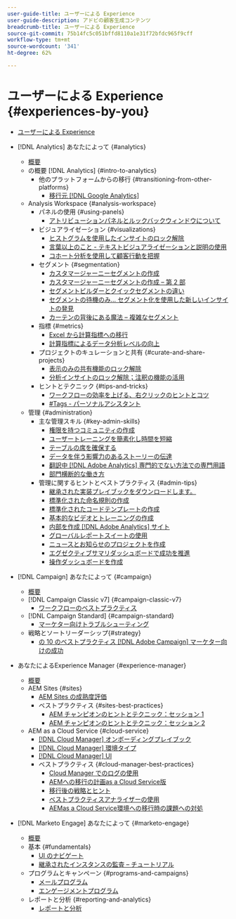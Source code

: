 ```yaml
---
user-guide-title: ユーザーによる Experience
user-guide-description: アドビの顧客生成コンテンツ
breadcrumb-title: ユーザーによる Experience
source-git-commit: 75b14fc5c051bffd8110a1e31f72bfdc965f9cff
workflow-type: tm+mt
source-wordcount: '341'
ht-degree: 62%

---
```



# ユーザーによる Experience {#experiences-by-you}

+ [ユーザーによる Experience](/help/overview.md)

+ [!DNL Analytics] あなたによって {#analytics}
   + [概要](/help/analytics/overview.md)
   + の概要 [!DNL Analytics] {#intro-to-analytics}
      + 他のプラットフォームからの移行 {#transitioning-from-other-platforms}
         + [移行元 [!DNL Google Analytics]](/help/analytics/intro-to-analytics/transitioning-from-other-platforms/transition-from-google-analytics.md)
   + Analysis Workspace {#analysis-workspace}
      + パネルの使用 {#using-panels}
         + [アトリビューションパネルとルックバックウィンドウについて](/help/analytics/analysis-workspace/using-panels/understanding-adobe-analytics-attribution-panel-and-lookback-windows.md)
      + ビジュアライゼーション {#visualizations}
         + [ヒストグラムを使用したインサイトのロック解除](/help/analytics/analysis-workspace/visualizations/unlocking-insights-with-histograms.md)
         + [言葉以上のこと - テキストビジュアライゼーションと説明の使用](/help/analytics/analysis-workspace/visualizations/more-than-words-using-text-visualizations-and-descriptions.md)
         + [コホート分析を使用して顧客行動を把握](/help/analytics/analysis-workspace/visualizations/use-cohort-analysis-to-understand-customer-behavior.md)
      + セグメント {#segmentation}
         + [カスタマージャーニーセグメントの作成](/help/analytics/analysis-workspace/segmentation/building-customer-journey-segments.md)
         + [カスタマージャーニーセグメントの作成 – 第 2 部](/help/analytics/analysis-workspace/segmentation/building-customer-journey-segments-part-two.md)
         + [セグメントビルダーとクイックセグメントの違い](/help/analytics/analysis-workspace/segmentation/differences-between-the-segment-builder-and-quick-segments.md)
         + [セグメントの待機のみ… セグメント化を使用した新しいインサイトの発見](/help/analytics/analysis-workspace/segmentation/segmentation-to-discover-new-insights.md)
         + [カーテンの背後にある魔法 – 複雑なセグメント](/help/analytics/analysis-workspace/segmentation/the-magic-behind-the-curtain-complex-segments.md)
      + 指標 {#metrics}
         + [Excel から計算指標への移行](/help/analytics/analysis-workspace/metrics/goodbye-excel-hello-calculated-metrics.md)
         + [計算指標によるデータ分析レベルの向上](../analytics/analysis-workspace/metrics/take-your-data-analysis-to-the-next-level-with-calculated-metrics.md)
      + プロジェクトのキュレーションと共有 {#curate-and-share-projects}
         + [表示のみの共有機能のロック解除](/help/analytics/analysis-workspace/curate-and-share-projects/unlocking-the-power-of-view-only-sharing.md)
         + [分析インサイトのロック解除；注釈の機能の活用](../analytics/analysis-workspace/curate-and-share-projects/harnessing-the-power-of-annotations.md)
      + ヒントとテクニック {#tips-and-tricks}
         + [ワークフローの効率を上げる、右クリックのヒントとコツ](/help/analytics/analysis-workspace/tips-and-tricks/right-click-tips-and-tricks-for-more-efficient-workflows.md)
         + [#Tags - パーソナルアシスタント](/help/analytics/analysis-workspace/tips-and-tricks/tags-your-personal-assistant.md)
   + 管理 {#administration}
      + 主な管理スキル {#key-admin-skills}
         + [権限を持つコミュニティの作成](/help/analytics/administration/key-admin-skills/empowered-community.md)
         + [ユーザートレーニングを簡素化し時間を短縮](/help/analytics/administration/key-admin-skills/simplify-training-users.md)
         + [テーブルの席を確保する](/help/analytics/administration/key-admin-skills/gaining-a-seat-at-the-table.md)
         + [データを伴う影響力のあるストーリーの伝達](/help/analytics/administration/key-admin-skills/telling-impactful-stories-with-data.md)
         + [翻訳中 [!DNL Adobe Analytics] 専門的でない方法での専門用語](/help/analytics/administration/key-admin-skills/translating-adobe-analytics-technical-language.md)
         + [部門横断的な働き方](/help/analytics/administration/key-admin-skills/working-cross-functionally.md)
      + 管理に関するヒントとベストプラクティス {#admin-tips}
         + [ 継承された実装プレイブックをダウンロードします。](/help/analytics/administration/admin-tips/download-the-adobe-analytics-implementation-playbook.md)
         + [標準化された命名規則の作成](/help/analytics/administration/admin-tips/create-standardized-naming-conventions.md)
         + [標準化されたコードテンプレートの作成](/help/analytics/administration/admin-tips/create-standardized-code-templates.md)
         + [基本的なビデオとトレーニングの作成](/help/analytics/administration/admin-tips/create-basic-videos-and-training.md)
         + [内部を作成 [!DNL Adobe Analytics] サイト](/help/analytics/administration/admin-tips/create-an-internal-adobe-analytics-site.md)
         + [グローバルレポートスイートの使用](/help/analytics/administration/admin-tips/use-a-global-report-suite.md)
         + [ニュースとお知らせのプロジェクトを作成](/help/analytics/administration/admin-tips/create-a-news-and-announcements-project.md)
         + [エグゼクティブサマリダッシュボードで成功を推進](/help/analytics/administration/admin-tips/driving-success-with-executive-summary-dashboards.md)
         + [操作ダッシュボードを作成](/help/analytics/administration/admin-tips/create-operational-dashboards.md)
+ [!DNL Campaign] あなたによって {#campaign}
   + [概要](/help/campaign/overview.md)
   + [!DNL Campaign Classic v7] {#campaign-classic-v7}
      + [ワークフローのベストプラクティス](/help/campaign/ac-v7/workflow-best-practices-for-marketers.md)
   + [!DNL Campaign Standard] {#campaign-standard}
      + [マーケター向けトラブルシューティング](/help/campaign/acs/troubleshooting-for-marketers.md)
   + 戦略とソートリーダーシップ{#strategy}
      + [の 10 のベストプラクティス [!DNL Adobe Campaign] マーケター向けの成功](/help/campaign/10-best-practices-for-marketers.md)
+ あなたによるExperience Manager {#experience-manager}
   + [概要](/help/experience-manager/overview.md)
   + AEM Sites {#sites}
      + [AEM Sites の成熟度評価](/help/experience-manager/sites/expert-resources/maturity-assessment.md)
      + ベストプラクティス {#sites-best-practices}
         + [AEM チャンピオンのヒントとテクニック：セッション 1](/help/experience-manager/sites/expert-resources/champion-tips-1.md)
         + [AEM チャンピオンのヒントとテクニック：セッション 2](/help/experience-manager/sites/expert-resources/champion-tips-2.md)
   + AEM as a Cloud Service {#cloud-service}
      + [[!DNL Cloud Manager] オンボーディングプレイブック](/help/experience-manager/cloud-service/expert-resources/aem-champions/onboarding-playbook.md)
      + [[!DNL Cloud Manager] 環境タイプ](/help/experience-manager/cloud-service/expert-resources/aem-champions/environment-types.md)
      + [[!DNL Cloud Manager] UI](/help/experience-manager/cloud-service/expert-resources/aem-champions/cloud-manager-ui.md)
      + ベストプラクティス {#cloud-manager-best-practices}
         + [Cloud Manager でのログの使用](/help/experience-manager/cloud-service/expert-resources/aem-champions/cloud-manager-using-logs.md)
         + [AEMへの移行の計画as a Cloud Service版](/help/experience-manager/cloud-service/expert-resources/aem-champions/migration.md)
         + [移行後の戦略とヒント](/help/experience-manager/cloud-service/expert-resources/aem-champions/post-migration.md)
         + [ベストプラクティスアナライザーの使用](/help/experience-manager/cloud-service/expert-resources/aem-champions/best-practice-analyzer.md)
         + [AEMas a Cloud Service環境への移行時の課題への対処](/help/experience-manager/cloud-service/expert-resources/aem-champions/migration-challenges.md)
+ [!DNL Marketo Engage] あなたによって {#marketo-engage}
   + [概要](/help/marketo/overview.md)
   + 基本 {#fundamentals}
      + [UI のナビゲート](/help/marketo/fundamentals/ui-navigation.md)
      + [継承されたインスタンスの監査 – チュートリアル](https://experienceleague.adobe.com/docs/experiences-by-you/auditing-an-inherited-instance/overview.html)
   + プログラムとキャンペーン {#programs-and-campaigns}
      + [メールプログラム](/help/marketo/programs/email-programs.md)
      + [エンゲージメントプログラム](/help/marketo/programs/engagement-programs.md)
   + レポートと分析 {#reporting-and-analytics}
      + [レポートと分析](/help/marketo/reporting/reporting-and-analytics.md)
